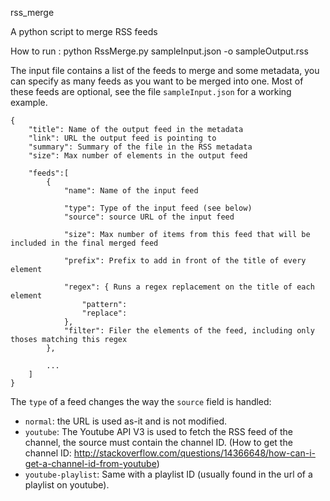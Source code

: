 rss_merge

A python script to merge RSS feeds


How to run :
	python RssMerge.py sampleInput.json -o sampleOutput.rss


The input file contains a list of the feeds to merge and some metadata, you can specify as many feeds as you want
to be merged into one. Most of these feeds are optional, see the file `sampleInput.json` for a working example.

	{
		"title": Name of the output feed in the metadata
		"link": URL the output feed is pointing to
		"summary": Summary of the file in the RSS metadata
		"size": Max number of elements in the output feed

		"feeds":[
			{
				"name": Name of the input feed

				"type": Type of the input feed (see below)
				"source": source URL of the input feed

				"size": Max number of items from this feed that will be included in the final merged feed
				
				"prefix": Prefix to add in front of the title of every element
				
				"regex": { Runs a regex replacement on the title of each element
					"pattern": 
					"replace": 
				},
				"filter": Filer the elements of the feed, including only thoses matching this regex
			},

			...
		]
	}
	
The `type` of a feed changes the way the `source` field is handled:

* `normal`: the URL is used as-it and is not modified.
* `youtube`: The Youtube API V3 is used to fetch the RSS feed of the channel, the source must contain the channel ID. 
(How to get the channel ID: http://stackoverflow.com/questions/14366648/how-can-i-get-a-channel-id-from-youtube)
* `youtube-playlist`: Same with a playlist ID (usually found in the url of a playlist on youtube).
